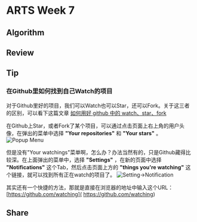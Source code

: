 # ARTS Week 7

## Algorithm
[](https://github.com/xuqingxin/leetcode/blob/master/Algorithms/.md)

## Review


## Tip
### 在Github里如何找到自己Watch的项目
对于Github里好的项目，我们可以Watch也可以Star，还可以Fork。关于这三者的区别，可以看下这篇文章 [如何用好 github 中的 watch、star、fork](https://www.jianshu.com/p/6c366b53ea41)

在Github上Star，或者Fork了某个项目，可以通过点击页面上右上角的用户头像，在弹出的菜单中选择 **"Your repositories"** 和 **"Your stars"** 。
![Popup Menu](https://github.com/xuqingxin/arts/tree/master/images/Tip7/1.png)

但是没有"Your watchings"菜单啊，怎么办？办法当然有的，只是Github藏得比较深。在上面弹出的菜单中，选择 **"Settings"** ，在新的页面中选择 **"Notifications"** 这个Tab，然后点击页面上方的 **"things you're watching"** 这个链接，就可以找到所有正在watch的项目了。
![Setting->Notification](https://github.com/xuqingxin/arts/tree/master/images/Tip7/2.png)

其实还有一个快捷的方法，那就是直接在浏览器的地址中输入这个URL：
[https://github.com/watching](
https://github.com/watching)


## Share
